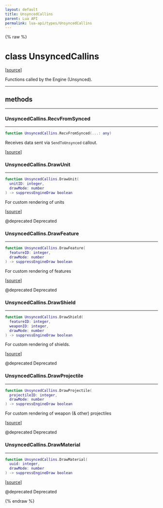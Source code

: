 ```yaml
---
layout: default
title: UnsyncedCallins
parent: Lua API
permalink: lua-api/types/UnsyncedCallins
---
```


{% raw %}

# class UnsyncedCallins





[<a href="https://github.com/beyond-all-reason/RecoilEngine/blob/b29554ca8a91605fa235eafe60ad740783359665/rts/Lua/LuaHandleSynced.cpp#L175-L178" target="_blank">source</a>]

Functions called by the Engine (Unsynced).







---

## methods
---

### UnsyncedCallins.RecvFromSynced
---
```lua
function UnsyncedCallins.RecvFromSynced(...: any)
```





Receives data sent via `SendToUnsynced` callout.

[<a href="https://github.com/beyond-all-reason/RecoilEngine/blob/b29554ca8a91605fa235eafe60ad740783359665/rts/Lua/LuaHandleSynced.cpp#L186-L190" target="_blank">source</a>]








### UnsyncedCallins.DrawUnit
---
```lua
function UnsyncedCallins.DrawUnit(
  unitID: integer,
  drawMode: number
) -> suppressEngineDraw boolean
```





For custom rendering of units

[<a href="https://github.com/beyond-all-reason/RecoilEngine/blob/b29554ca8a91605fa235eafe60ad740783359665/rts/Lua/LuaHandleSynced.cpp#L217-L224" target="_blank">source</a>]



@deprecated Deprecated






### UnsyncedCallins.DrawFeature
---
```lua
function UnsyncedCallins.DrawFeature(
  featureID: integer,
  drawMode: number
) -> suppressEngineDraw boolean
```





For custom rendering of features

[<a href="https://github.com/beyond-all-reason/RecoilEngine/blob/b29554ca8a91605fa235eafe60ad740783359665/rts/Lua/LuaHandleSynced.cpp#L254-L261" target="_blank">source</a>]



@deprecated Deprecated






### UnsyncedCallins.DrawShield
---
```lua
function UnsyncedCallins.DrawShield(
  featureID: integer,
  weaponID: integer,
  drawMode: number
) -> suppressEngineDraw boolean
```





For custom rendering of shields.

[<a href="https://github.com/beyond-all-reason/RecoilEngine/blob/b29554ca8a91605fa235eafe60ad740783359665/rts/Lua/LuaHandleSynced.cpp#L290-L298" target="_blank">source</a>]



@deprecated Deprecated






### UnsyncedCallins.DrawProjectile
---
```lua
function UnsyncedCallins.DrawProjectile(
  projectileID: integer,
  drawMode: number
) -> suppressEngineDraw boolean
```





For custom rendering of weapon (& other) projectiles

[<a href="https://github.com/beyond-all-reason/RecoilEngine/blob/b29554ca8a91605fa235eafe60ad740783359665/rts/Lua/LuaHandleSynced.cpp#L329-L336" target="_blank">source</a>]



@deprecated Deprecated






### UnsyncedCallins.DrawMaterial
---
```lua
function UnsyncedCallins.DrawMaterial(
  uuid: integer,
  drawMode: number
) -> suppressEngineDraw boolean
```





[<a href="https://github.com/beyond-all-reason/RecoilEngine/blob/b29554ca8a91605fa235eafe60ad740783359665/rts/Lua/LuaHandleSynced.cpp#L367-L374" target="_blank">source</a>]



@deprecated Deprecated










{% endraw %}